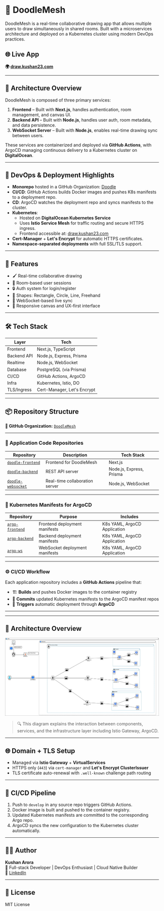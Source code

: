 # 🎨 DoodleMesh

DoodleMesh is a real-time collaborative drawing app that allows multiple users to draw simultaneously in shared rooms. Built with a microservices architecture and deployed on a Kubernetes cluster using modern DevOps practices.

## 🌐 Live App

**🌍 [draw.kushan23.com](https://draw.kushan23.com)**

---

## 🧠 Architecture Overview

DoodleMesh is composed of three primary services:

1. **Frontend** – Built with **Next.js**, handles authentication, room management, and canvas UI.
2. **Backend API** – Built with **Node.js**, handles user auth, room metadata, and data persistence.
3. **WebSocket Server** – Built with **Node.js**, enables real-time drawing sync between users.

These services are containerized and deployed via **GitHub Actions**, with ArgoCD managing continuous delivery to a Kubernetes cluster on **DigitalOcean**.


---

## 🚀 DevOps & Deployment Highlights

- **Monorepo** hosted in a GitHub Organization: [Doodle](https://github.com/DoodleMesh)
- **CI/CD**: GitHub Actions builds Docker images and pushes K8s manifests to a deployment repo.
- **CD**: ArgoCD watches the deployment repo and syncs manifests to the cluster.
- **Kubernetes**:
  - Hosted on **DigitalOcean Kubernetes Service**
  - Uses **Istio Service Mesh** for traffic routing and secure HTTPS ingress.
  - Frontend accessible at: [draw.kushan23.com](https://draw.kushan23.com)
- **Cert-Manager** + **Let's Encrypt** for automatic HTTPS certificates.
- **Namespace-separated deployments** with full SSL/TLS support.

---

## 🧪 Features

- 🖌️ Real-time collaborative drawing
- 👥 Room-based user sessions
- 🔒 Auth system for login/register
- 🧩 Shapes: Rectangle, Circle, Line, Freehand
- 📡 WebSocket-based live sync
- 🌈 Responsive canvas and UX-first interface

---

## 🛠️ Tech Stack

| Layer        | Tech                     |
|--------------|--------------------------|
| Frontend     | Next.js, TypeScript      |
| Backend API  | Node.js, Express, Prisma |
| Realtime     | Node.js, WebSocket       |
| Database     | PostgreSQL (via Prisma)  |
| CI/CD        | GitHub Actions, ArgoCD   |
| Infra        | Kubernetes, Istio, DO    |
| TLS/Ingress  | Cert-Manager, Let's Encrypt |

---

## 📦 Repository Structure

**🔗 GitHub Organization:** [`DoodleMesh`](https://github.com/DoodleMesh)

---

### 🔧 Application Code Repositories

| Repository | Description | Tech Stack |
|------------|-------------|------------|
| [`doodle-frontend`](https://github.com/DoodleMesh/doodle-frontend) | Frontend for DoodleMesh | Next.js |
| [`doodle-backend`](https://github.com/DoodleMesh/doodle-backend) | REST API server | Node.js, Express, Prisma |
| [`doodle-websocket`](https://github.com/DoodleMesh/doodle-websocket) | Real-time collaboration server | Node.js, WebSocket |

---

### 🚀 Kubernetes Manifests for ArgoCD

| Repository | Purpose | Includes |
|------------|---------|----------|
| [`argo-frontend`](https://github.com/DoodleMesh/argo-frontend) | Frontend deployment manifests | K8s YAML, ArgoCD Application |
| [`argo-backend`](https://github.com/DoodleMesh/argo-backend) | Backend deployment manifests | K8s YAML, ArgoCD Application |
| [`argo-ws`](https://github.com/DoodleMesh/argo-ws) | WebSocket deployment manifests | K8s YAML, ArgoCD Application |

---

### ⚙️ CI/CD Workflow

Each application repository includes a **GitHub Actions** pipeline that:

- 🏗️ **Builds** and pushes Docker images to the container registry  
- 📝 **Commits** updated Kubernetes manifests to the ArgoCD manifest repos  
- 🔁 **Triggers** automatic deployment through **ArgoCD**

---


---

## 📡 Architecture Overview

![DoodleMesh Architecture](DoodleMesh.jpg)

> 🔍 This diagram explains the interaction between components, services, and the infrastructure layer including Istio Gateway, ArgoCD.

---

## 🌐 Domain + TLS Setup

- Managed via **Istio Gateway** + **VirtualServices**
- HTTPS only (`443`) via `cert-manager` and **Let's Encrypt ClusterIssuer**
- TLS certificate auto-renewal with `.well-known` challenge path routing

---

## 🔄 CI/CD Pipeline

1. Push to `develop` in any source repo triggers GitHub Actions.
2. Docker image is built and pushed to the container registry.
3. Updated Kubernetes manifests are committed to the corresponding Argo repo.
4. ArgoCD syncs the new configuration to the Kubernetes cluster automatically.

---

## 🙋‍♂️ Author

**Kushan Arora**  
🧠 Full-stack Developer | DevOps Enthusiast | Cloud Native Builder  
🔗 [LinkedIn](https://linkedin.com/in/kushan23)

---

## 📌 License

MIT License
